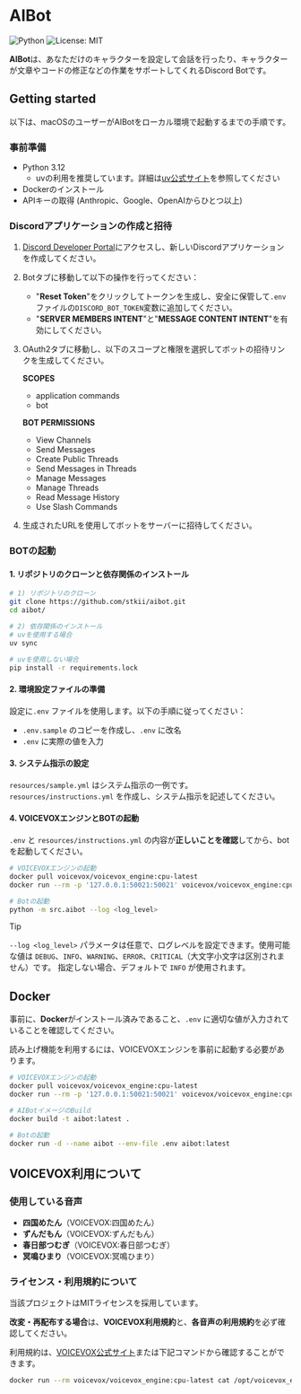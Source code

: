 # AIBot

![Python](https://img.shields.io/badge/Python-3.12-blue.svg?logo=python&logoColor=white&style=flat&labelColor=24292e)
![License: MIT](https://img.shields.io/badge/License-MIT-yellow.svg)

**AIBot**は、あなただけのキャラクターを設定して会話を行ったり、キャラクターが文章やコードの修正などの作業をサポートしてくれるDiscord Botです。

## Getting started

以下は、macOSのユーザーがAIBotをローカル環境で起動するまでの手順です。

### 事前準備

* Python 3.12
  * uvの利用を推奨しています。詳細は[uv公式サイト](https://docs.astral.sh/uv/)を参照してください
* Dockerのインストール
* APIキーの取得 (Anthropic、Google、OpenAIからひとつ以上)

### Discordアプリケーションの作成と招待

1. [Discord Developer Portal](https://discord.com/developers/bots)にアクセスし、新しいDiscordアプリケーションを作成してください。

2. Botタブに移動して以下の操作を行ってください：
   - "**Reset Token**"をクリックしてトークンを生成し、安全に保管して`.env`ファイルの`DISCORD_BOT_TOKEN`変数に追加してください。
   - "**SERVER MEMBERS INTENT**"と"**MESSAGE CONTENT INTENT**"を有効にしてください。

3. OAuth2タブに移動し、以下のスコープと権限を選択してボットの招待リンクを生成してください。

    **SCOPES**
    - application commands
    - bot

    **BOT PERMISSIONS**
    - View Channels
    - Send Messages
    - Create Public Threads
    - Send Messages in Threads
    - Manage Messages
    - Manage Threads
    - Read Message History
    - Use Slash Commands

4. 生成されたURLを使用してボットをサーバーに招待してください。


### BOTの起動

#### 1. リポジトリのクローンと依存関係のインストール

```bash
# 1) リポジトリのクローン
git clone https://github.com/stkii/aibot.git
cd aibot/

# 2) 依存関係のインストール
# uvを使用する場合
uv sync

# uvを使用しない場合
pip install -r requirements.lock
```

#### 2. 環境設定ファイルの準備

設定に`.env` ファイルを使用します。以下の手順に従ってください：
* `.env.sample` のコピーを作成し、`.env` に改名
* `.env` に実際の値を入力

#### 3. システム指示の設定

`resources/sample.yml` はシステム指示の一例です。`resources/instructions.yml` を作成し、システム指示を記述してください。

#### 4. VOICEVOXエンジンとBOTの起動

`.env` と `resources/instructions.yml` の内容が**正しいことを確認**してから、botを起動してください。

```bash
# VOICEVOXエンジンの起動
docker pull voicevox/voicevox_engine:cpu-latest
docker run --rm -p '127.0.0.1:50021:50021' voicevox/voicevox_engine:cpu-latest

# Botの起動
python -m src.aibot --log <log_level>
```

> [!TIP]
> `--log <log_level>` パラメータは任意で、ログレベルを設定できます。使用可能な値は `DEBUG`、`INFO`、`WARNING`、`ERROR`、`CRITICAL`（大文字小文字は区別されません）です。
> 指定しない場合、デフォルトで `INFO` が使用されます。

## Docker

事前に、**Docker**がインストール済みであること、`.env` に適切な値が入力されていることを確認してください。

読み上げ機能を利用するには、VOICEVOXエンジンを事前に起動する必要があります。

```bash
# VOICEVOXエンジンの起動
docker pull voicevox/voicevox_engine:cpu-latest
docker run --rm -p '127.0.0.1:50021:50021' voicevox/voicevox_engine:cpu-latest

# AIBotイメージのBuild
docker build -t aibot:latest .

# Botの起動
docker run -d --name aibot --env-file .env aibot:latest
```

## VOICEVOX利用について

### 使用している音声

* **四国めたん**（VOICEVOX:四国めたん）
* **ずんだもん**（VOICEVOX:ずんだもん）
* **春日部つむぎ**（VOICEVOX:春日部つむぎ）
* **冥鳴ひまり**（VOICEVOX:冥鳴ひまり）

### ライセンス・利用規約について

当該プロジェクトはMITライセンスを採用しています。

**改変・再配布する場合**は、**VOICEVOX利用規約**と、**各音声の利用規約**を必ず確認してください。

利用規約は、[VOICEVOX公式サイト](https://voicevox.hiroshiba.jp/)または下記コマンドから確認することができます。

```bash
docker run --rm voicevox/voicevox_engine:cpu-latest cat /opt/voicevox_engine/README.md
```
